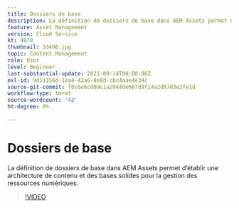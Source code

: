 ```yaml
---
title: Dossiers de base
description: La définition de dossiers de base dans AEM Assets permet d’établir une architecture de contenu et des bases solides pour la gestion des ressources numériques.
feature: Asset Management
version: Cloud Service
kt: 4870
thumbnail: 33496.jpg
topic: Content Management
role: User
level: Beginner
last-substantial-update: 2021-09-14T00:00:00Z
exl-id: 9d11156d-1ea4-42a6-8e0d-cbc4aae4e34c
source-git-commit: f0c6e6cd09c1a2944de667d9f14a2d87d3e2fe1d
workflow-type: tm+mt
source-wordcount: '42'
ht-degree: 0%

---
```


# Dossiers de base

La définition de dossiers de base dans AEM Assets permet d’établir une architecture de contenu et des bases solides pour la gestion des ressources numériques.

>[!VIDEO](https://video.tv.adobe.com/v/33496/?quality=12&learn=on&hidetitle=true)
